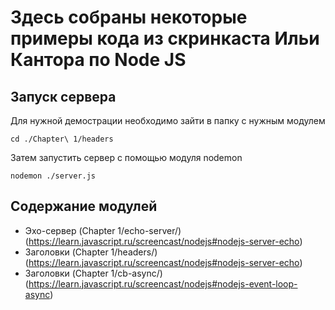 # Здесь собраны некоторые примеры кода из скринкаста Ильи Кантора по Node JS

## Запуск сервера

Для нужной демострации необходимо зайти в папку с нужным модулем 

    cd ./Chapter\ 1/headers

Затем запустить сервер с помощью модуля nodemon

    nodemon ./server.js

## Содержание модулей

- Эхо-сервер (Chapter 1/echo-server/) (https://learn.javascript.ru/screencast/nodejs#nodejs-server-echo)
- Заголовки (Chapter 1/headers/) (https://learn.javascript.ru/screencast/nodejs#nodejs-server-echo)
- Заголовки (Chapter 1/cb-async/) (https://learn.javascript.ru/screencast/nodejs#nodejs-event-loop-async)